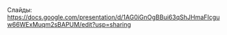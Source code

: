 Слайды:
https://docs.google.com/presentation/d/1AG0iGnOgBBui63qShJHmaFIcguw66WExMuqm2sBAPUM/edit?usp=sharing
